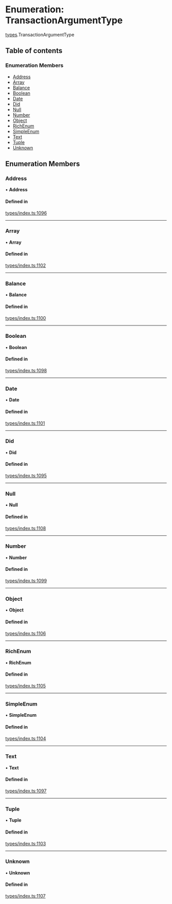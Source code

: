 # Enumeration: TransactionArgumentType

[types](../wiki/types).TransactionArgumentType

## Table of contents

### Enumeration Members

- [Address](../wiki/types.TransactionArgumentType#address)
- [Array](../wiki/types.TransactionArgumentType#array)
- [Balance](../wiki/types.TransactionArgumentType#balance)
- [Boolean](../wiki/types.TransactionArgumentType#boolean)
- [Date](../wiki/types.TransactionArgumentType#date)
- [Did](../wiki/types.TransactionArgumentType#did)
- [Null](../wiki/types.TransactionArgumentType#null)
- [Number](../wiki/types.TransactionArgumentType#number)
- [Object](../wiki/types.TransactionArgumentType#object)
- [RichEnum](../wiki/types.TransactionArgumentType#richenum)
- [SimpleEnum](../wiki/types.TransactionArgumentType#simpleenum)
- [Text](../wiki/types.TransactionArgumentType#text)
- [Tuple](../wiki/types.TransactionArgumentType#tuple)
- [Unknown](../wiki/types.TransactionArgumentType#unknown)

## Enumeration Members

### Address

• **Address**

#### Defined in

[types/index.ts:1096](https://github.com/PolymathNetwork/polymesh-sdk/blob/49113a20/src/types/index.ts#L1096)

___

### Array

• **Array**

#### Defined in

[types/index.ts:1102](https://github.com/PolymathNetwork/polymesh-sdk/blob/49113a20/src/types/index.ts#L1102)

___

### Balance

• **Balance**

#### Defined in

[types/index.ts:1100](https://github.com/PolymathNetwork/polymesh-sdk/blob/49113a20/src/types/index.ts#L1100)

___

### Boolean

• **Boolean**

#### Defined in

[types/index.ts:1098](https://github.com/PolymathNetwork/polymesh-sdk/blob/49113a20/src/types/index.ts#L1098)

___

### Date

• **Date**

#### Defined in

[types/index.ts:1101](https://github.com/PolymathNetwork/polymesh-sdk/blob/49113a20/src/types/index.ts#L1101)

___

### Did

• **Did**

#### Defined in

[types/index.ts:1095](https://github.com/PolymathNetwork/polymesh-sdk/blob/49113a20/src/types/index.ts#L1095)

___

### Null

• **Null**

#### Defined in

[types/index.ts:1108](https://github.com/PolymathNetwork/polymesh-sdk/blob/49113a20/src/types/index.ts#L1108)

___

### Number

• **Number**

#### Defined in

[types/index.ts:1099](https://github.com/PolymathNetwork/polymesh-sdk/blob/49113a20/src/types/index.ts#L1099)

___

### Object

• **Object**

#### Defined in

[types/index.ts:1106](https://github.com/PolymathNetwork/polymesh-sdk/blob/49113a20/src/types/index.ts#L1106)

___

### RichEnum

• **RichEnum**

#### Defined in

[types/index.ts:1105](https://github.com/PolymathNetwork/polymesh-sdk/blob/49113a20/src/types/index.ts#L1105)

___

### SimpleEnum

• **SimpleEnum**

#### Defined in

[types/index.ts:1104](https://github.com/PolymathNetwork/polymesh-sdk/blob/49113a20/src/types/index.ts#L1104)

___

### Text

• **Text**

#### Defined in

[types/index.ts:1097](https://github.com/PolymathNetwork/polymesh-sdk/blob/49113a20/src/types/index.ts#L1097)

___

### Tuple

• **Tuple**

#### Defined in

[types/index.ts:1103](https://github.com/PolymathNetwork/polymesh-sdk/blob/49113a20/src/types/index.ts#L1103)

___

### Unknown

• **Unknown**

#### Defined in

[types/index.ts:1107](https://github.com/PolymathNetwork/polymesh-sdk/blob/49113a20/src/types/index.ts#L1107)

